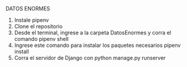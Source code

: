 DATOS ENORMES

1. Instale pipenv
2. Clone el repositorio
3. Desde el terminal, ingrese a la carpeta DatosEnormes y corra el comando pipenv shell
4. Ingrese este comando para instalar los paquetes necesarios pipenv install
5. Corra el servidor de Django con python manage.py runserver
